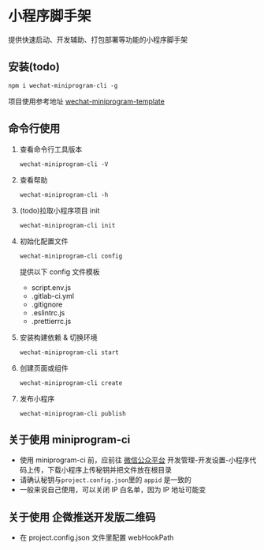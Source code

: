# 小程序脚手架

提供快速启动、开发辅助、打包部署等功能的小程序脚手架

## 安装(todo)

`npm i wechat-miniprogram-cli -g`

项目使用参考地址 [wechat-miniprogram-template](https://code.devops.xiaohongshu.com/yifanlou/wechat-miniprogram-template)

## 命令行使用

1. 查看命令行工具版本

   `wechat-miniprogram-cli -V`

2. 查看帮助

   `wechat-miniprogram-cli -h`

3. (todo)拉取小程序项目 init

   `wechat-miniprogram-cli init`

4. 初始化配置文件

   `wechat-miniprogram-cli config`

   提供以下 config 文件模板

   - script.env.js
   - .gitlab-ci.yml
   - .gitignore
   - .eslintrc.js
   - .prettierrc.js

5. 安装构建依赖 & 切换环境

   `wechat-miniprogram-cli start`

6. 创建页面或组件

   `wechat-miniprogram-cli create`

7. 发布小程序

   `wechat-miniprogram-cli publish`

## 关于使用 miniprogram-ci

- 使用 miniprogram-ci 前，应前往 [微信公众平台](https://mp.weixin.qq.com/) 开发管理-开发设置-小程序代码上传，下载小程序上传秘钥并把文件放在根目录
- 请确认秘钥与`project.config.json`里的 `appid` 是一致的
- 一般来说自己使用，可以关闭 IP 白名单，因为 IP 地址可能变

## 关于使用 企微推送开发版二维码

- 在 project.config.json 文件里配置 webHookPath

